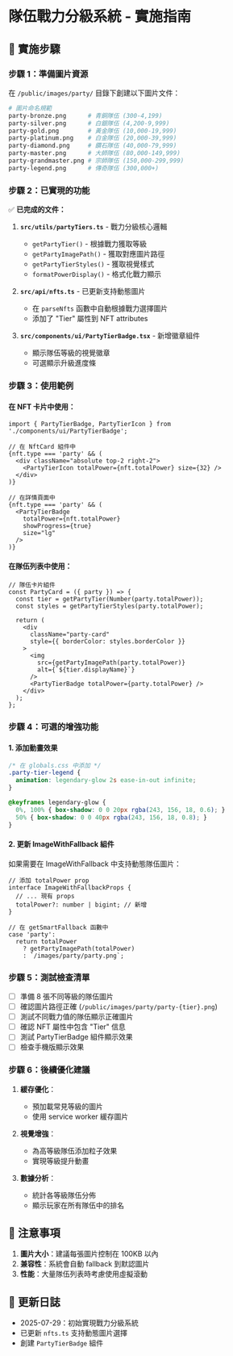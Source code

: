 # 隊伍戰力分級系統 - 實施指南

## 🎯 實施步驟

### 步驟 1：準備圖片資源

在 `/public/images/party/` 目錄下創建以下圖片文件：

```bash
# 圖片命名規範
party-bronze.png      # 青銅隊伍 (300-4,199)
party-silver.png      # 白銀隊伍 (4,200-9,999)
party-gold.png        # 黃金隊伍 (10,000-19,999)
party-platinum.png    # 白金隊伍 (20,000-39,999)
party-diamond.png     # 鑽石隊伍 (40,000-79,999)
party-master.png      # 大師隊伍 (80,000-149,999)
party-grandmaster.png # 宗師隊伍 (150,000-299,999)
party-legend.png      # 傳奇隊伍 (300,000+)
```

### 步驟 2：已實現的功能

✅ **已完成的文件：**

1. **`src/utils/partyTiers.ts`** - 戰力分級核心邏輯
   - `getPartyTier()` - 根據戰力獲取等級
   - `getPartyImagePath()` - 獲取對應圖片路徑
   - `getPartyTierStyles()` - 獲取視覺樣式
   - `formatPowerDisplay()` - 格式化戰力顯示

2. **`src/api/nfts.ts`** - 已更新支持動態圖片
   - 在 `parseNfts` 函數中自動根據戰力選擇圖片
   - 添加了 "Tier" 屬性到 NFT attributes

3. **`src/components/ui/PartyTierBadge.tsx`** - 新增徽章組件
   - 顯示隊伍等級的視覺徽章
   - 可選顯示升級進度條

### 步驟 3：使用範例

#### 在 NFT 卡片中使用：

```tsx
import { PartyTierBadge, PartyTierIcon } from './components/ui/PartyTierBadge';

// 在 NftCard 組件中
{nft.type === 'party' && (
  <div className="absolute top-2 right-2">
    <PartyTierIcon totalPower={nft.totalPower} size={32} />
  </div>
)}

// 在詳情頁面中
{nft.type === 'party' && (
  <PartyTierBadge 
    totalPower={nft.totalPower} 
    showProgress={true}
    size="lg"
  />
)}
```

#### 在隊伍列表中使用：

```tsx
// 隊伍卡片組件
const PartyCard = ({ party }) => {
  const tier = getPartyTier(Number(party.totalPower));
  const styles = getPartyTierStyles(party.totalPower);
  
  return (
    <div 
      className="party-card"
      style={{ borderColor: styles.borderColor }}
    >
      <img 
        src={getPartyImagePath(party.totalPower)} 
        alt={`${tier.displayName}`}
      />
      <PartyTierBadge totalPower={party.totalPower} />
    </div>
  );
};
```

### 步驟 4：可選的增強功能

#### 1. 添加動畫效果

```css
/* 在 globals.css 中添加 */
.party-tier-legend {
  animation: legendary-glow 2s ease-in-out infinite;
}

@keyframes legendary-glow {
  0%, 100% { box-shadow: 0 0 20px rgba(243, 156, 18, 0.6); }
  50% { box-shadow: 0 0 40px rgba(243, 156, 18, 0.8); }
}
```

#### 2. 更新 ImageWithFallback 組件

如果需要在 ImageWithFallback 中支持動態隊伍圖片：

```tsx
// 添加 totalPower prop
interface ImageWithFallbackProps {
  // ... 現有 props
  totalPower?: number | bigint; // 新增
}

// 在 getSmartFallback 函數中
case 'party':
  return totalPower 
    ? getPartyImagePath(totalPower)
    : `/images/party/party.png`;
```

### 步驟 5：測試檢查清單

- [ ] 準備 8 張不同等級的隊伍圖片
- [ ] 確認圖片路徑正確 (`/public/images/party/party-{tier}.png`)
- [ ] 測試不同戰力值的隊伍顯示正確圖片
- [ ] 確認 NFT 屬性中包含 "Tier" 信息
- [ ] 測試 PartyTierBadge 組件顯示效果
- [ ] 檢查手機版顯示效果

### 步驟 6：後續優化建議

1. **緩存優化**：
   - 預加載常見等級的圖片
   - 使用 service worker 緩存圖片

2. **視覺增強**：
   - 為高等級隊伍添加粒子效果
   - 實現等級提升動畫

3. **數據分析**：
   - 統計各等級隊伍分佈
   - 顯示玩家在所有隊伍中的排名

## 🚨 注意事項

1. **圖片大小**：建議每張圖片控制在 100KB 以內
2. **兼容性**：系統會自動 fallback 到默認圖片
3. **性能**：大量隊伍列表時考慮使用虛擬滾動

## 📝 更新日誌

- 2025-07-29：初始實現戰力分級系統
- 已更新 `nfts.ts` 支持動態圖片選擇
- 創建 `PartyTierBadge` 組件